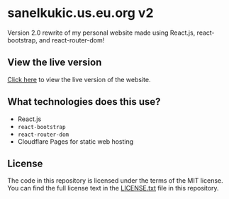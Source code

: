# sanelkukic.us.eu.org v2
Version 2.0 rewrite of my personal website made using React.js, react-bootstrap, and react-router-dom!

## View the live version
[Click here](https://sanelkukic.us.eu.org) to view the live version of the website.

## What technologies does this use?
- React.js
- `react-bootstrap`
- `react-router-dom`
- Cloudflare Pages for static web hosting

## License
The code in this repository is licensed under the terms of the MIT license. You can find the full license text in the [LICENSE.txt](./LICENSE.txt) file in this repository.
